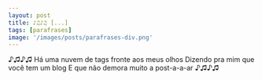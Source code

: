 ```yaml
---
layout: post
title: ♪♫♪♫ [...]
tags: [parafrases]
image: '/images/posts/parafrases-div.png'
---
```

♪♫♪♫
Há uma nuvem de tags
fronte aos meus olhos
Dizendo pra mim que você tem um blog
E que não demora muito
a post-a-a-ar
♪♫♪♫
